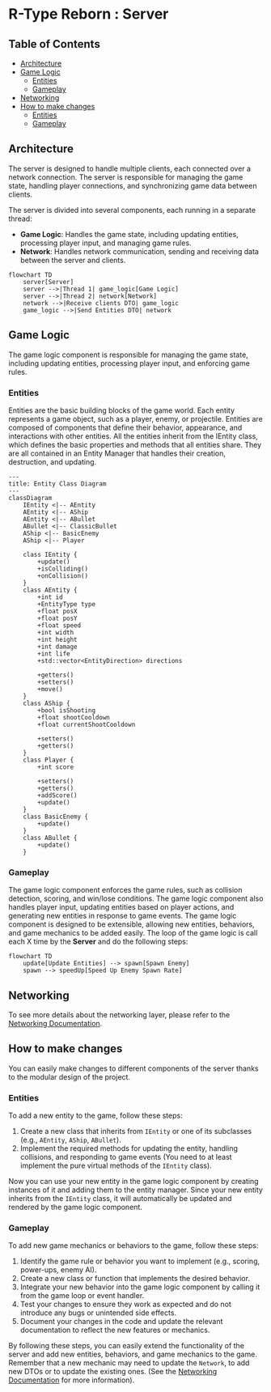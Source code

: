 # R-Type Reborn : Server

## Table of Contents

- [Architecture](#architecture)
- [Game Logic](#game-logic)
  - [Entities](#entities)
  - [Gameplay](#gameplay)
- [Networking](#networking)
- [How to make changes](#how-to-make-changes)
  - [Entities](#entities)
  - [Gameplay](#gameplay)

## Architecture

The server is designed to handle multiple clients, each connected over a network connection. The server is responsible for managing the game state, handling player connections, and synchronizing game data between clients.

The server is divided into several components, each running in a separate thread:

- **Game Logic**: Handles the game state, including updating entities, processing player input, and managing game rules.
- **Network**: Handles network communication, sending and receiving data between the server and clients.

```mermaid
flowchart TD
    server[Server]
    server -->|Thread 1| game_logic[Game Logic]
    server -->|Thread 2| network[Network]
    network -->|Receive clients DTO| game_logic
    game_logic -->|Send Entities DTO| network
```

## Game Logic

The game logic component is responsible for managing the game state, including updating entities, processing player input, and enforcing game rules.

### Entities

Entities are the basic building blocks of the game world. Each entity represents a game object, such as a player, enemy, or projectile. Entities are composed of components that define their behavior, appearance, and interactions with other entities.
All the entities inherit from the IEntity class, which defines the basic properties and methods that all entities share. They are all contained in an Entity Manager that handles their creation, destruction, and updating.

```mermaid
---
title: Entity Class Diagram
---
classDiagram
    IEntity <|-- AEntity
    AEntity <|-- AShip
    AEntity <|-- ABullet
    ABullet <|-- ClassicBullet
    AShip <|-- BasicEnemy
    AShip <|-- Player

    class IEntity {
        +update()
        +isColliding()
        +onCollision()
    }
    class AEntity {
        +int id
        +EntityType type
        +float posX
        +float posY
        +float speed
        +int width
        +int height
        +int damage
        +int life
        +std::vector<EntityDirection> directions

        +getters()
        +setters()
        +move()
    }
    class AShip {
        +bool isShooting
        +float shootCooldown
        +float currentShootCooldown

        +setters()
        +getters()
    }
    class Player {
        +int score

        +setters()
        +getters()
        +addScore()
        +update()
    }
    class BasicEnemy {
        +update()
    }
    class ABullet {
        +update()
    }
```

### Gameplay

The game logic component enforces the game rules, such as collision detection, scoring, and win/lose conditions. The game logic component also handles player input, updating entities based on player actions, and generating new entities in response to game events.
The game logic component is designed to be extensible, allowing new entities, behaviors, and game mechanics to be added easily.
The loop of the game logic is call each X time by the **Server** and do the following steps:
```mermaid
flowchart TD
    update[Update Entities] --> spawn[Spawn Enemy]
    spawn --> speedUp[Speed Up Enemy Spawn Rate]
```

## Networking

To see more details about the networking layer, please refer to the [Networking Documentation](../networking/networking.md).


## How to make changes

You can easily make changes to different components of the server thanks to the modular design of the project.

### Entities

To add a new entity to the game, follow these steps:

1. Create a new class that inherits from `IEntity` or one of its subclasses (e.g., `AEntity`, `AShip`, `ABullet`).
2. Implement the required methods for updating the entity, handling collisions, and responding to game events
(You need to at least implement the pure virtual methods of the `IEntity` class).

Now you can use your new entity in the game logic component by creating instances of it and adding them to the entity manager.
Since your new entity inherits from the `IEntity` class, it will automatically be updated and rendered by the game logic component.

### Gameplay

To add new game mechanics or behaviors to the game, follow these steps:

1. Identify the game rule or behavior you want to implement (e.g., scoring, power-ups, enemy AI).
2. Create a new class or function that implements the desired behavior.
3. Integrate your new behavior into the game logic component by calling it from the game loop or event handler.
4. Test your changes to ensure they work as expected and do not introduce any bugs or unintended side effects.
5. Document your changes in the code and update the relevant documentation to reflect the new features or mechanics.

By following these steps, you can easily extend the functionality of the server and add new entities, behaviors, and game mechanics to the game.
Remember that a new mechanic may need to update the `Network`, to add new DTOs or to update the existing ones.
(See the [Networking Documentation](../networking/networking.md) for more information).
